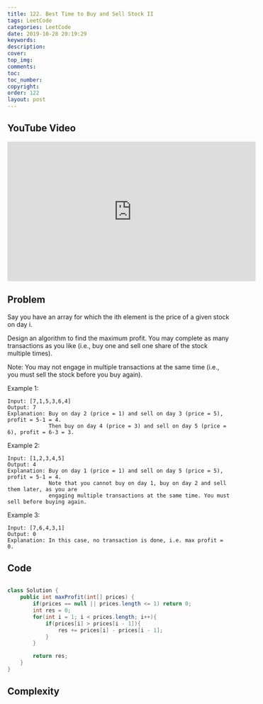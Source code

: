 ```yaml
---
title: 122. Best Time to Buy and Sell Stock II
tags: LeetCode
categories: LeetCode
date: 2019-10-28 20:19:29
keywords:
description:
cover:
top_img:
comments:
toc:
toc_number:
copyright:
order: 122
layout: post
---
```


## YouTube Video

<iframe width="560" height="315" src="https://www.youtube.com/embed/MujR32D7LRo" frameborder="0" allow="accelerometer; autoplay; encrypted-media; gyroscope; picture-in-picture" allowfullscreen></iframe>

## Problem

Say you have an array for which the ith element is the price of a given stock on day i.

Design an algorithm to find the maximum profit. You may complete as many transactions as you like (i.e., buy one and sell one share of the stock multiple times).

Note: You may not engage in multiple transactions at the same time (i.e., you must sell the stock before you buy again).

Example 1:

```
Input: [7,1,5,3,6,4]
Output: 7
Explanation: Buy on day 2 (price = 1) and sell on day 3 (price = 5), profit = 5-1 = 4.
             Then buy on day 4 (price = 3) and sell on day 5 (price = 6), profit = 6-3 = 3.
```

Example 2:

```
Input: [1,2,3,4,5]
Output: 4
Explanation: Buy on day 1 (price = 1) and sell on day 5 (price = 5), profit = 5-1 = 4.
             Note that you cannot buy on day 1, buy on day 2 and sell them later, as you are
             engaging multiple transactions at the same time. You must sell before buying again.
```

Example 3:

```
Input: [7,6,4,3,1]
Output: 0
Explanation: In this case, no transaction is done, i.e. max profit = 0.
```

## Code

```java

class Solution {
    public int maxProfit(int[] prices) {
        if(prices == null || prices.length <= 1) return 0;
        int res = 0;
        for(int i = 1; i < prices.length; i++){
            if(prices[i] > prices[i - 1]){
                res += prices[i] - prices[i - 1];
            }
        }

        return res;
    }
}
```

## Complexity
